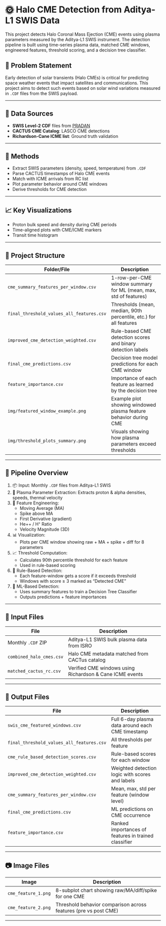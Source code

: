 # 🌞 Halo CME Detection from Aditya-L1 SWIS Data

This project detects Halo Coronal Mass Ejection (CME) events using plasma parameters measured by the Aditya-L1 SWIS instrument. The detection pipeline is built using time-series plasma data, matched CME windows, engineered features, threshold scoring, and a decision tree classifier.

## 📌 Problem Statement
Early detection of solar transients (Halo CMEs) is critical for predicting space weather events that impact satellites and communications. This project aims to detect such events based on solar wind variations measured in `.CDF` files from the SWIS payload.

---

## 📁 Data Sources

- **SWIS Level-2 CDF** files from [PRADAN](https://pradan.issdc.gov.in/)
- **CACTUS CME Catalog**: LASCO CME detections
- **Richardson-Cane ICME list**: Ground truth validation

---

## 🧪 Methods

- Extract SWIS parameters (density, speed, temperature) from `.CDF`
- Parse CACTUS timestamps of Halo CME events
- Match with ICME arrivals from RC list
- Plot parameter behavior around CME windows
- Derive thresholds for CME detection

---

## 📈 Key Visualizations

- Proton bulk speed and density during CME periods
- Time-aligned plots with CME/ICME markers
- Transit time histogram

--- 

## 📁 Project Structure

| Folder/File | Description |
|-------------|-------------|
| `cme_summary_features_per_window.csv` | 1-row-per-CME window summary for ML (mean, max, std of features) |
| `final_threshold_values_all_features.csv` | Thresholds (mean, median, 90th percentile, etc.) for all features |
| `improved_cme_detection_weighted.csv` | Rule-based CME detection scores and binary detection labels |
| `final_cme_predictions.csv` | Decision tree model predictions for each CME window |
| `feature_importance.csv` | Importance of each feature as learned by the decision tree |
| `img/featured_window_example.png` | Example plot showing windowed plasma feature behavior during CME |
| `img/threshold_plots_summary.png` | Visuals showing how plasma parameters exceed thresholds |

---

## 🚀 Pipeline Overview

1. 📦 Input: Monthly `.CDF` files from Aditya-L1 SWIS
2. 🧪 Plasma Parameter Extraction: Extracts proton & alpha densities, speeds, thermal velocity
3. 🧮 Feature Engineering:
   - Moving Average (MA)
   - Spike above MA
   - First Derivative (gradient)
   - He++ / H⁺ Ratio
   - Velocity Magnitude (3D)
4. 📊 Visualization:
   - Plots per CME window showing raw + MA + spike + diff for 8 parameters
5. 📈 Threshold Computation:
   - Calculates 90th percentile threshold for each feature
   - Used in rule-based scoring
6. 🧠 Rule-Based Detection:
   - Each feature-window gets a score if it exceeds threshold
   - Windows with score ≥ 3 marked as “Detected CME”
7. 🤖 ML-Based Detection:
   - Uses summary features to train a Decision Tree Classifier
   - Outputs predictions + feature importances

---

## 🧾 Input Files

| File | Description |
|------|-------------|
| Monthly `.CDF` ZIP | Aditya-L1 SWIS bulk plasma data from ISRO |
| `combined_halo_cmes.csv` | Halo CME metadata matched from CACTus catalog |
| `matched_cactus_rc.csv` | Verified CME windows using Richardson & Cane ICME events |

---

## 🧾 Output Files

| File | Description |
|------|-------------|
| `swis_cme_featured_windows.csv` | Full 6-day plasma data around each CME timestamp |
| `final_threshold_values_all_features.csv` | All thresholds per feature |
| `cme_rule_based_detection_scores.csv` | Rule-based scores for each window |
| `improved_cme_detection_weighted.csv` | Weighted detection logic with scores and labels |
| `cme_summary_features_per_window.csv` | Mean, max, std per feature (window level) |
| `final_cme_predictions.csv` | ML predictions on CME occurrence |
| `feature_importance.csv` | Ranked importances of features in trained classifier |

---

## 📷 Image Files

| Image | Description |
|-------|-------------|
| `cme_feature_1.png` | 8-subplot chart showing raw/MA/diff/spike for one CME |
| `cme_feature_2.png` | Threshold behavior comparison across features (pre vs post CME) |

---
